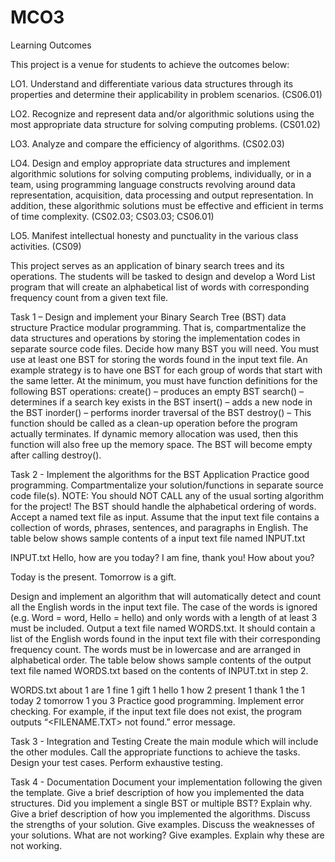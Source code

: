 # MCO3

Learning Outcomes

This project is a venue for students to achieve the outcomes below:

LO1. Understand and differentiate various data structures through its properties and determine their applicability in problem scenarios. (CS06.01)

LO2. Recognize and represent data and/or algorithmic solutions using the most appropriate data structure for solving computing problems. (CS01.02)

LO3. Analyze and compare the efficiency of algorithms. (CS02.03)

LO4. Design and employ appropriate data structures and implement algorithmic solutions for solving computing problems, individually, or in a team, using programming language constructs revolving around data representation, acquisition, data processing and output representation. In addition, these algorithmic solutions must be effective and efficient in terms of time complexity. (CS02.03; CS03.03; CS06.01)

LO5. Manifest intellectual honesty and punctuality in the various class activities. (CS09)

This project serves as an application of binary search trees and its operations. The students will be tasked to  design and develop a Word List program that will create an alphabetical list of words with corresponding frequency count from a given text file.

Task 1 –  Design and implement your Binary Search Tree (BST) data structure
Practice modular programming. That is, compartmentalize the data structures and operations by storing the implementation codes in separate source code files.
 Decide how many BST you will need. You must use at least one BST for storing the words found in the input text file. An example strategy is to have one BST for each group of words that start with the same letter.
 At the minimum, you must have function definitions for the following BST operations:
create() – produces an empty BST
search() – determines if a search key exists in the BST
insert() – adds a new node in the BST
inorder() – performs inorder traversal of the BST
destroy() – This function should be called as a clean-up operation before the program actually terminates. If dynamic memory allocation was used, then this function will also free up the memory space. The BST will become empty after calling destroy(). 
 

Task 2 - Implement the algorithms for the BST Application
Practice good programming. Compartmentalize your solution/functions in separate source code file(s).
NOTE: You should NOT CALL any of the usual sorting algorithm for the project! The BST should handle the alphabetical ordering of words. 
Accept a named text file as input. Assume that the input text file contains a collection of words, phrases, sentences, and paragraphs in English. The table below shows sample contents of a input text file named INPUT.txt

INPUT.txt
Hello, how are you today? I am fine, thank you! How about you?

Today is the present. Tomorrow is a gift.

Design and implement an algorithm that will automatically detect and count all the English words in the input text file. The case of the words is ignored (e.g. Word = word, Hello = hello) and only words with a length of at least
3 must be included.
Output a text file named WORDS.txt. It should contain a list of the English words found in the input text file with their corresponding frequency count. The words must be in lowercase and are arranged in alphabetical order. The table below shows sample contents of the output text file named WORDS.txt based on the contents of INPUT.txt in step 2.

WORDS.txt
about	1
are	1
fine	1
gift	1
hello	1
how	2
present	1
thank	1
the	1
today	2
tomorrow	1
you	3
Practice good programming. Implement error checking. For example,  if the input text file does not exist, the program outputs “<FILENAME.TXT> not found.” error message.
 

Task 3 - Integration and Testing
Create the main module which will include the other modules.
Call the appropriate functions to achieve the tasks.
Design your test cases.
Perform exhaustive testing.
 

Task 4 - Documentation
Document your implementation following the given the template.
Give a brief description of how you implemented the data structures. Did you implement a single BST or multiple BST? Explain why.
Give a brief description of how you implemented the algorithms.
Discuss the strengths of your solution. Give examples.
Discuss the weaknesses of your solutions. What are not working? Give examples. Explain why these are not working.
